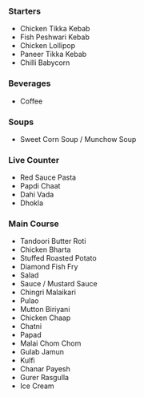 ### Starters
- Chicken Tikka Kebab
- Fish Peshwari Kebab
- Chicken Lollipop
- Paneer Tikka Kebab
- Chilli Babycorn

### Beverages
- Coffee

### Soups
- Sweet Corn Soup / Munchow Soup

### Live Counter
- Red Sauce Pasta
- Papdi Chaat
- Dahi Vada
- Dhokla

### Main Course
- Tandoori Butter Roti
- Chicken Bharta
- Stuffed Roasted Potato
- Diamond Fish Fry
- Salad
- Sauce / Mustard Sauce
- Chingri Malaikari
- Pulao
- Mutton Biriyani
- Chicken Chaap
- Chatni
- Papad
- Malai Chom Chom
- Gulab Jamun
- Kulfi
- Chanar Payesh
- Gurer Rasgulla
- Ice Cream